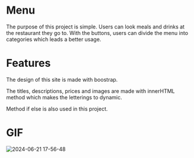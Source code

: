 # Menu

The purpose of this project is simple. Users can look meals and drinks at the restaurant they go to. With the buttons, users can divide the menu into categories which leads a better usage.

# Features

The design of this site is made with boostrap.

The titles, descriptions, prices and images are made with innerHTML method which makes the letterings to dynamic.

Method if else is also used in this project.

# GIF

![2024-06-21 17-56-48](https://github.com/keremsakarya/Menu/assets/164352221/3b123e24-be16-46f2-acb0-f63e918e920b)
